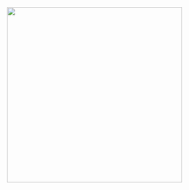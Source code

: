 <div align="center">
<a href="https://discord.gg/2thee7zzHZ"><img align="center" src="https://invidget.switchblade.xyz/2Kn3k4xWTB" style="width: 400px;"/></a>
</div>
